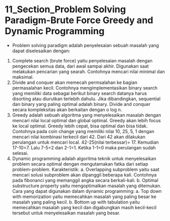 # 11_Section_Problem Solving Paradigm-Brute Force Greedy and Dynamic Programming
-	Problem solving paradigm adalah penyelesaian sebuah masalah yang dapat diselesaikan dengan: 
1.	Complete search (brute force) yaitu penyelesaian masalah dengan pengecekan semua data, dari awal sampai akhir. Digunakan saat melakukan pencarian yang searah. Contohnya mencari nilai minimal dan maksimal.
2.	Divide and conquer akan memecah permsalahan ke bagian permasalahan kecil. Contohnya mengimplementasikan binary search yang memiliki data sebagai berikut binary search datanya harus disorting atau diurutkan terlebih dahulu. Jika dibandingkan, sequential dan binary yang paling optimal adalah binary. Divide and conquer secara kompleksitas akan berkaitan dengan o log n.
3.	Greedy adalah sebuah algoritma yang menyelesaikan masalah dengan mencari nilai local optimal dan global optimal. Greedy akan lebih focus ke local optimal. Greedy lebih cepat, bisa optimal dan bisa tidak. Contohnya pada coin change yang memiliki nilai 10, 25, 5, 1 dengan mencari nilai kombinasi terkecil dari 42. Dari 42 akan dilakukan perulangan untuk mencari local. 42-25(nilai terbessar)= 17. Kemudian 17-10=7. Lalu 7-5=2 dan 2-1=1. Ketika 1-1=0 maka perulangan sudah selesai.
4.	Dynamic programming adalah algoritma teknik untuk menyelesaikan problem secara optimal dengan mengutamakan fatka dari setiap problem-problem. Karakteristik:
    a. Overlapping subproblem yaitu saat mencari solusi subproblem akan dipanggil beberapa kali. Contohnya pada fibonanci yang memanggil angka secara berkali-kali.         b. Optimal substructure property yaitu mengoptimalkan masalah yang ditemukan.
    Cara yang dapat digunakan dalam dynamic programming:
    a. Top down with memorization yaitu memecahkan masalah yang paling besar ke masalah yang paling kecil.
    b. Bottom up with tabulation yaitu memecahkan masalah yang kecil dan digabungkan masih kecil-kecil tersebut untuk menyelesaikan masalah yang besar.
